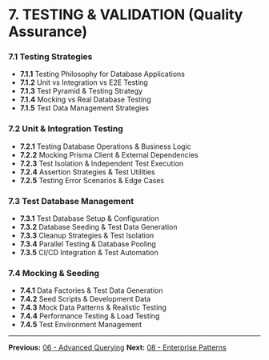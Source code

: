 # 7. TESTING & VALIDATION (Quality Assurance)

### 7.1 Testing Strategies

- **7.1.1** Testing Philosophy for Database Applications
- **7.1.2** Unit vs Integration vs E2E Testing
- **7.1.3** Test Pyramid & Testing Strategy
- **7.1.4** Mocking vs Real Database Testing
- **7.1.5** Test Data Management Strategies

### 7.2 Unit & Integration Testing

- **7.2.1** Testing Database Operations & Business Logic
- **7.2.2** Mocking Prisma Client & External Dependencies
- **7.2.3** Test Isolation & Independent Test Execution
- **7.2.4** Assertion Strategies & Test Utilities
- **7.2.5** Testing Error Scenarios & Edge Cases

### 7.3 Test Database Management

- **7.3.1** Test Database Setup & Configuration
- **7.3.2** Database Seeding & Test Data Generation
- **7.3.3** Cleanup Strategies & Test Isolation
- **7.3.4** Parallel Testing & Database Pooling
- **7.3.5** CI/CD Integration & Test Automation

### 7.4 Mocking & Seeding

- **7.4.1** Data Factories & Test Data Generation
- **7.4.2** Seed Scripts & Development Data
- **7.4.3** Mock Data Patterns & Realistic Testing
- **7.4.4** Performance Testing & Load Testing
- **7.4.5** Test Environment Management

---

**Previous:** [06 - Advanced Querying](./06-advanced-querying.md)
**Next:** [08 - Enterprise Patterns](./08-enterprise-patterns.md)